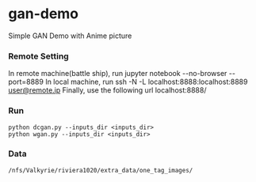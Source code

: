 # gan-demo
Simple GAN Demo with Anime picture

### Remote Setting
In remote machine(battle ship), run
    jupyter notebook --no-browser --port=8889
In local machine, run
    ssh -N -L localhost:8888:localhost:8889 <user@remote.ip>
Finally, use the following url
    localhost:8888/

### Run
    python dcgan.py --inputs_dir <inputs_dir>
    python wgan.py --inputs_dir <inputs_dir>

### Data
    /nfs/Valkyrie/riviera1020/extra_data/one_tag_images/
